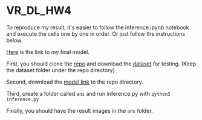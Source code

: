 # VR_DL_HW4 

To reproduce my result, it's easier to follow the inference.ipynb notebook and execute the cells one by one in order. Or just follow the instructions below.

[Here](https://drive.google.com/file/d/1qiNNz4Px3KYJclDy0IZNu_y-HrQERQ8W/view?usp=sharing) is the link to my final model.

First, you should clone the [repo](https://github.com/krasserm/super-resolution) and download the [dataset](https://drive.google.com/file/d/12ncwDh5g9YKG3zKzvJ5X2MMo66tPlFbm/view?usp=sharing) for testing. (Keep the dataset folder under the repo directory)

Second, download the [model link](https://drive.google.com/file/d/1qiNNz4Px3KYJclDy0IZNu_y-HrQERQ8W/view?usp=sharing) to the repo directory.

Third, create a folder called `ans` and run inference.py with `python3 inference.py`

Finally, you should have the result images in the `ans` folder.
